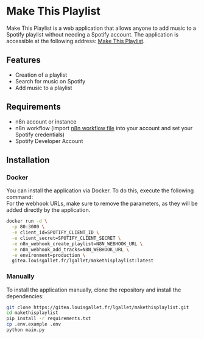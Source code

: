 # Make This Playlist

Make This Playlist is a web application that allows anyone to add music to a Spotify playlist without needing a Spotify account. The application is accessible at the following address: [Make This Playlist](https://makethisplaylist.louisgallet.fr).

## Features
- Creation of a playlist
- Search for music on Spotify
- Add music to a playlist

## Requirements
- n8n account or instance
- n8n workflow (import [n8n workflow file](https://gitea.louisgallet.fr/lgallet/makethisplaylist/src/branch/main/n8n_workflow.json) into your account and set your Spotify credentials)
- Spotify Developer Account

## Installation

### Docker
You can install the application via Docker. To do this, execute the following command:  
For the webhook URLs, make sure to remove the parameters, as they will be added directly by the application.
```bash
docker run -d \
  -p 80:3000 \
  -e client_id=SPOTIFY_CLIENT_ID \
  -e client_secret=SPOTIFY_CLIENT_SECRET \
  -e n8n_webhook_create_playlist=N8N_WEBHOOK_URL \
  -e n8n_webhook_add_tracks=N8N_WEBHOOK_URL \
  -e environment=production \
  gitea.louisgallet.fr/lgallet/makethisplaylist:latest
```

### Manually
To install the application manually, clone the repository and install the dependencies:
```bash
git clone https://gitea.louisgallet.fr/lgallet/makethisplaylist.git
cd makethisplaylist
pip install -r requirements.txt
cp .env.example .env
python main.py
```